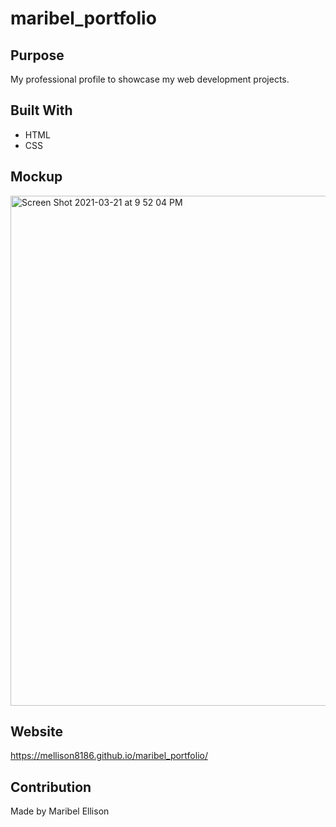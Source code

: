 # maribel_portfolio

## Purpose
My professional profile to showcase my web development projects.

## Built With
* HTML
* CSS

## Mockup
<img width="816" alt="Screen Shot 2021-03-21 at 9 52 04 PM" src="https://user-images.githubusercontent.com/77599753/111942067-caa99580-8a8f-11eb-8e19-5eaf3a7db9a6.png">

## Website
https://mellison8186.github.io/maribel_portfolio/

## Contribution
Made by Maribel Ellison